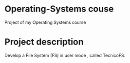 # Operating-Systems couse
Project of my Operating Systems course

# Project description
Develop a File System (FS) in user mode , called TecnicoFS. 
